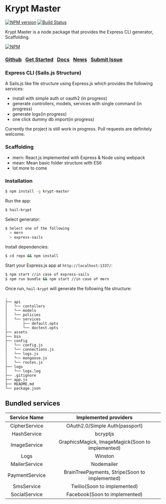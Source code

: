 # Krypt Master
[![NPM version](http://img.shields.io/npm/v/krypt-master.svg)](https://www.npmjs.com/package/krypt-master) [![Build Status](https://travis-ci.org/kamalkdolikay/krypt-master.svg?branch=dev)](https://travis-ci.org/kamalkdolikay/krypt-master)

Krypt Master is a node package that provides the Express CLI generator, Scaffolding.

[![NPM](https://nodei.co/npm/krypt-master.png?downloads=true&downloadRank=true&stars=true)](https://nodei.co/npm/krypt-master/)

### [Github](https://github.com/kamalkdolikay)  &nbsp; [Get Started](https://www.npmjs.com/~kamaldolikay) &nbsp;  [Docs](https://github.com/kamalkdolikay)  &nbsp; [News](https://www.npmjs.com/~kamaldolikay) &nbsp; [Submit Issue](https://github.com/kamalkdolikay)

### Express CLI (Sails.js Structure)

A Sails.js like file structure using Express.js which provides the following services:
* install with simple auth or oauth2 (in progress)
* generate controllers, models, services with single command (in progress)
* generate logs(in progress)
* one click dummy db import(in progress)

Currently the project is still work in progress. Pull requests are definitely welcome.

### Scaffolding

* mern: React.js implemented with Express & Node using webpack
* mean: Mean basic folder structure with ES6
* lot more to come

### Installation

```sh
$ npm install -g krypt-master
```

Run the app:

```bash
$ hail-krypt
```

Select generator:

```bash
$ Select one of the following
  > mern
  > express-sails
```

Install dependencies:

```bash
$ cd repo && npm install
```

Start your Express.js app at `http://localhost:1337/`:

```bash
$ npm start //in case of express-sails
$ npm run bundle && npm start //in case of mern
```

Once run, `hail-krypt` will generate the following file structure:

````
.
├── api
│   └── contollers
│   └── models
│   └── policies
│   └── services
│       ├── default.opts
│       └── doctest.opts
├── assets
├── bin
├── config
│   └── config.js
│   └── connections.js
│   └── logs.js
│   └── mongoose.js
│   └── routes.js
├── logs
│   └── logs.log
├── .gitignore
├── app.js
├── README.md
└── package.json
````

## Bundled services

| Service Name                                                          | Implemented providers                            |
|:---------------------------------------------------------------------:|:------------------------------------------------:|
| CipherService                                                         | OAuth2.0/Simple Auth(passport)                   |
| HashService                                                           | bcryptjs                                         |
| ImageService                                                          | GraphicsMagick, ImageMagick(Soon to implemented) |
| Logs                                                                  | Winston                                          |
| MailerService                                                         | Nodemailer                                       |
| PaymentService                                                        | BrainTreePayments, Stripe(Soon to implemented)   |
| SmsService                                                            | Twilio(Soon to implemented)                      |
| SocialService                                                         | Facebook(Soon to implemented)                    |